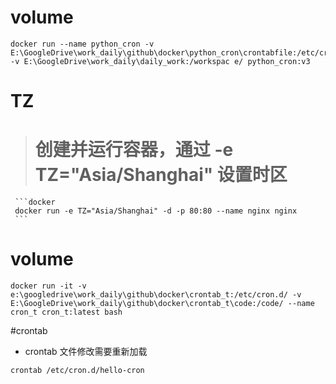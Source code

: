 # volume
 ```docker
docker run --name python_cron -v E:\GoogleDrive\work_daily\github\docker\python_cron\crontabfile:/etc/cron.d/ -v E:\GoogleDrive\work_daily\daily_work:/workspac e/ python_cron:v3
 ```
# TZ
>  # 创建并运行容器，通过 -e TZ="Asia/Shanghai" 设置时区
     ```docker
     docker run -e TZ="Asia/Shanghai" -d -p 80:80 --name nginx nginx
     ```

# volume
```
docker run -it -v e:\googledrive\work_daily\github\docker\crontab_t:/etc/cron.d/ -v E:\GoogleDrive\work_daily\github\docker\crontab_t\code:/code/ --name cron_t cron_t:latest bash
```

#crontab
+ crontab 文件修改需要重新加载
```
crontab /etc/cron.d/hello-cron
```